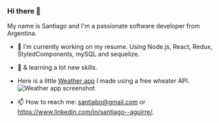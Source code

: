 ### Hi there 👋
 My name is Santiago and I'm a passionate software developer from Argentina. 

- 🔭 I’m currently working on my resume. Using Node.js, React, Redux, StyledComponents, mySQL and sequelize.
- 🌱 & learning a lot new skills. 
- Here is a little [Weather app](https://weather-app-rosy.vercel.app/) I made using a free wheater API.   
    ![Weather app screenshot](https://scontent.fcor2-1.fna.fbcdn.net/v/t1.0-9/159736195_10224242906681632_8364600231038633927_n.jpg?_nc_cat=102&ccb=1-3&_nc_sid=730e14&_nc_eui2=AeHNq685VDGNlSeSwz8oIpM4loJ1Lnc-cOyWgnUudz5w7EaPigFoKAOpRwxYztm9eaE&_nc_ohc=YpR0appEo6kAX-vlMH-&_nc_ht=scontent.fcor2-1.fna&oh=7bc9e18cee9b844c298eb21e9c7ba18e&oe=606D00FE)

- 📫 How to reach me: santiabo@gmail.com or https://www.linkedin.com/in/santiago--aguirre/.
